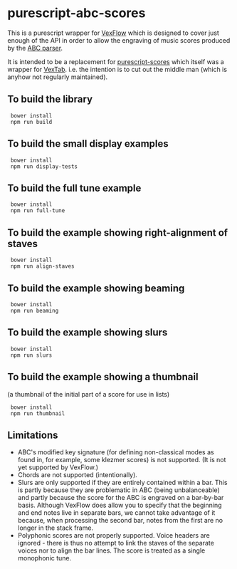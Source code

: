purescript-abc-scores
=====================

This is a purescript wrapper for [VexFlow](http://www.vexflow.com/) which is designed to cover just enough of the API in order to allow the engraving of music scores produced by the [ABC parser](https://github.com/newlandsvalley/purescript-abc-parser).

It is intended to be a replacement for [purescript-scores](https://github.com/newlandsvalley/purescript-scores) which itself was a wrapper for [VexTab](http://www.vexflow.com/vextab). i.e. the intention is to cut out the middle man (which is anyhow not regularly maintained).

To build the library
--------------------

     bower install
     npm run build

To build the small display examples
-----------------------------------
     bower install
     npm run display-tests

To build the full tune example
------------------------------
     bower install
     npm run full-tune

To build the example showing right-alignment of staves
------------------------------------------------------
     bower install
     npm run align-staves

To build the example showing beaming
------------------------------------
     bower install
     npm run beaming

To build the example showing slurs
----------------------------------
     bower install
     npm run slurs

To build the example showing a thumbnail
----------------------------------------

(a thumbnail of the initial part of a score for use in lists)

     bower install
     npm run thumbnail


Limitations
-----------

*  ABC's modified key signature (for defining non-classical modes as found in, for example, some klezmer scores) is not supported.  (It is not yet supported by VexFlow.)
*  Chords are not supported (intentionally).
*  Slurs are only supported if they are entirely contained within a bar.  This is partly because they are problematic in ABC (being unbalanceable) and partly because the score for the ABC is engraved on a bar-by-bar basis.  Although VexFlow does allow you to specify that the beginning and end notes live in separate bars, we cannot take advantage of it because, when processing the second bar, notes from the first are no longer in the stack frame.
*  Polyphonic scores are not properly supported.  Voice headers are ignored - there is thus no attempt to link the staves of the separate voices nor to align the bar lines.  The score is treated as a single monophonic tune.
